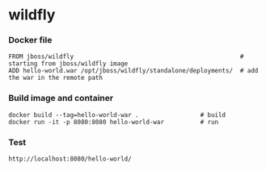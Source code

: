 # wildfly

### Docker file
```
FROM jboss/wildfly                                              # starting from jboss/wildfly image
ADD hello-world.war /opt/jboss/wildfly/standalone/deployments/  # add the war in the remote path
```

### Build image and container
```
docker build --tag=hello-world-war .                 # build
docker run -it -p 8080:8080 hello-world-war          # run
```

### Test
```
http://localhost:8080/hello-world/
```






